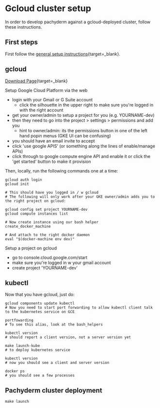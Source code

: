 # Gcloud cluster setup

In order to develop pachyderm against a gcloud-deployed cluster, follow these instructions.

## First steps

First follow the [general setup instructions](https://github.com/pachyderm/pachyderm/blob/master/doc/contributing/setup.md){target=_blank}.

## gcloud

[Download Page](https://cloud.google.com/sdk/){target=_blank}

Setup Google Cloud Platform via the web

- login with your Gmail or G Suite account
  - click the silhouette in the upper right to make sure you're logged in with the right account
- get your owner/admin to setup a project for you (e.g. YOURNAME-dev)
- then they need to go into the project > settings > permissions and add you
  - hint to owner/admin: its the permissions button in one of the left hand popin menus (GKE UI can be confusing)
- you should have an email invite to accept
- click 'use google APIS' (or something along the lines of enable/manage APIs)
- click through to google compute engine API and enable it or click the 'get started' button to make it provision

Then, locally, run the following commands one at a time:

    gcloud auth login
    gcloud init

    # This should have you logged in / w gcloud
    # The following will only work after your GKE owner/admin adds you to the right project on gcloud:

    gcloud config set project YOURNAME-dev
    gcloud compute instances list

    # Now create instance using our bash helper
    create_docker_machine

    # And attach to the right docker daemon
    eval "$(docker-machine env dev)"

Setup a project on gcloud

- go to console.cloud.google.com/start
- make sure you're logged in w your gmail account
- create project 'YOURNAME-dev'

## kubectl

Now that you have gcloud, just do:

    gcloud components update kubectl
    # Now you need to start port forwarding to allow kubectl client talk to the kubernetes service on GCE

    portfowarding
    # To see this alias, look at the bash_helpers

    kubectl version
    # should report a client version, not a server version yet

    make launch-kube
    # to deploy kubernetes service

    kubectl version
    # now you should see a client and server version

    docker ps
    # you should see a few processes

## Pachyderm cluster deployment

    make launch
